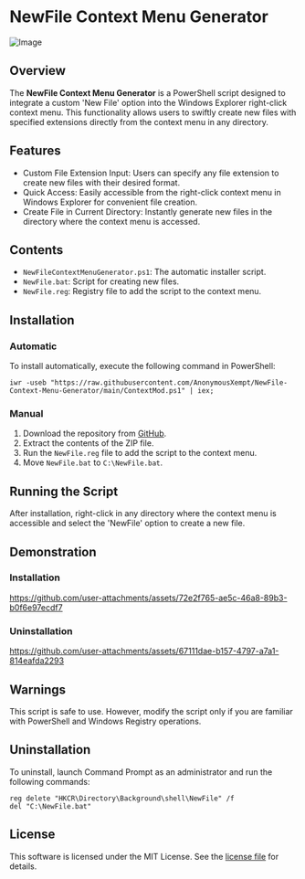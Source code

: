 # NewFile Context Menu Generator
![Image](https://github.com/user-attachments/assets/f20e5a8e-57eb-42f7-b201-6f5f94e48639)

## Overview

The **NewFile Context Menu Generator** is a PowerShell script designed to integrate a custom 'New File' option into the Windows Explorer right-click context menu. This functionality allows users to swiftly create new files with specified extensions directly from the context menu in any directory.

## Features

- Custom File Extension Input: Users can specify any file extension to create new files with their desired format.
- Quick Access: Easily accessible from the right-click context menu in Windows Explorer for convenient file creation.
- Create File in Current Directory: Instantly generate new files in the directory where the context menu is accessed.

## Contents

- `NewFileContextMenuGenerator.ps1`: The automatic installer script.
- `NewFile.bat`: Script for creating new files.
- `NewFile.reg`: Registry file to add the script to the context menu.

## Installation

### Automatic

To install automatically, execute the following command in PowerShell:

```
iwr -useb "https://raw.githubusercontent.com/AnonymousXempt/NewFile-Context-Menu-Generator/main/ContextMod.ps1" | iex;
```
### Manual

1. Download the repository from [GitHub](https://github.com/AnonymousXempt/NewFile-Context-Menu-Generator/archive/refs/heads/main.zip).
2. Extract the contents of the ZIP file.
3. Run the `NewFile.reg` file to add the script to the context menu.
4. Move `NewFile.bat` to `C:\NewFile.bat`.

## Running the Script

After installation, right-click in any directory where the context menu is accessible and select the 'NewFile' option to create a new file.

## Demonstration

### Installation
https://github.com/user-attachments/assets/72e2f765-ae5c-46a8-89b3-b0f6e97ecdf7

### Uninstallation
https://github.com/user-attachments/assets/67111dae-b157-4797-a7a1-814eafda2293

## Warnings

This script is safe to use. However, modify the script only if you are familiar with PowerShell and Windows Registry operations.

## Uninstallation

To uninstall, launch Command Prompt as an administrator and run the following commands:

```
reg delete "HKCR\Directory\Background\shell\NewFile" /f
del "C:\NewFile.bat"
```

## License

This software is licensed under the MIT License. See the [license file](https://github.com/AnonymousXempt/NewFile-Context-Menu-Generator/blob/main/LICENSE) for details.
